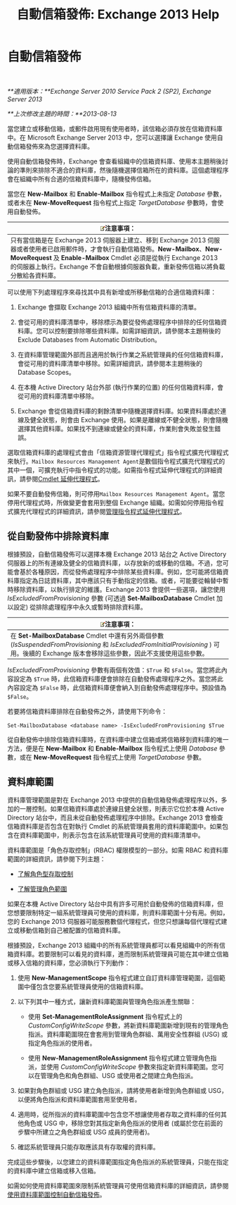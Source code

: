 ﻿---
title: '自動信箱發佈: Exchange 2013 Help'
TOCTitle: 自動信箱發佈
ms:assetid: f4db4636-948c-466b-839c-300c1a3a9544
ms:mtpsurl: https://technet.microsoft.com/zh-tw/library/Ff477621(v=EXCHG.150)
ms:contentKeyID: 59637264
ms.date: 05/21/2018
mtps_version: v=EXCHG.150
ms.translationtype: MT
---

# 自動信箱發佈

 

_**適用版本：**Exchange Server 2010 Service Pack 2 (SP2), Exchange Server 2013_

_**上次修改主題的時間：**2013-08-13_

當您建立或移動信箱，或郵件啟用現有使用者時，該信箱必須存放在信箱資料庫中。在 Microsoft Exchange Server 2013 中，您可以選擇讓 Exchange 使用自動信箱發佈來為您選擇資料庫。

使用自動信箱發佈時，Exchange 會查看組織中的信箱資料庫、使用本主題稍後討論的準則來排除不適合的資料庫，然後隨機選擇信箱所在的資料庫。這個處理程序會在組織中所有合適的信箱資料庫中，隨機發佈信箱。

當您在 **New-Mailbox** 和 **Enable-Mailbox** 指令程式上未指定 *Database* 參數，或者未在 **New-MoveRequest** 指令程式上指定 *TargetDatabase* 參數時，會使用自動發佈。

<table>
<thead>
<tr class="header">
<th><img src="images/Bb124558.note(EXCHG.150).gif" title="注意事項" alt="注意事項" />注意事項：</th>
</tr>
</thead>
<tbody>
<tr class="odd">
<td>只有當信箱是在 Exchange 2013 伺服器上建立、移到 Exchange 2013 伺服器或者使用者已啟用郵件時，才會執行自動信箱發佈。<strong>New-Mailbox</strong>、<strong>New-MoveRequest</strong> 及 <strong>Enable-Mailbox</strong> Cmdlet 必須是從執行 Exchange 2013 的伺服器上執行。Exchange 不會自動根據伺服器負載，重新發佈信箱以將負載分散給各資料庫。</td>
</tr>
</tbody>
</table>


可以使用下列處理程序來尋找其中具有新增或所移動信箱的合適信箱資料庫：

1.  Exchange 會擷取 Exchange 2013 組織中所有信箱資料庫的清單。

2.  會從可用的資料庫清單中，移除標示為要從發佈處理程序中排除的任何信箱資料庫。您可以控制要排除哪些資料庫。如需詳細資訊，請參閱本主題稍後的Exclude Databases from Automatic Distribution。

3.  在資料庫管理範圍外部而且適用於執行作業之系統管理員的任何信箱資料庫，會從可用的資料庫清單中移除。如需詳細資訊，請參閱本主題稍後的Database Scopes。

4.  在本機 Active Directory 站台外部 (執行作業的位置) 的任何信箱資料庫，會從可用的資料庫清單中移除。

5.  Exchange 會從信箱資料庫的剩餘清單中隨機選擇資料庫。如果資料庫處於連線及健全狀態，則會由 Exchange 使用。如果是離線或不健全狀態，則會隨機選擇其他資料庫。如果找不到連線或健全的資料庫，作業則會失敗並發生錯誤。

選取信箱資料庫的處理程式會由「信箱資源管理代理程式」指令程式擴充代理程式來執行。`Mailbox Resources Management Agent`是數個指令程式擴充代理程式的其中一個，可擴充執行中指令程式的功能。如需指令程式延伸代理程式的詳細資訊，請參閱[Cmdlet 延伸代理程式](cmdlet-extension-agents-exchange-2013-help.md)。

如果不要自動發佈信箱，則可停用`Mailbox Resources Management Agent`。當您停用代理程式時，所做變更會套用到整個 Exchange 組織。如需如何停用指令程式擴充代理程式的詳細資訊，請參閱[管理指令程式延伸代理程式](manage-cmdlet-extension-agents-exchange-2013-help.md)。

## 從自動發佈中排除資料庫

根據預設，自動信箱發佈可以選擇本機 Exchange 2013 站台之 Active Directory 伺服器上的所有連線及健全的信箱資料庫，以存放新的或移動的信箱。不過，您可能會基於各種原因，而從發佈處理程序中排除某些資料庫。例如，您可能將信箱資料庫指定為日誌資料庫，其中應該只有手動指定的信箱。或者，可能要從輪替中暫時移除資料庫，以執行排定的維護。Exchange 2013 會提供一些選項，讓您使用 *IsExcludedFromProvisioning* 參數 (可透過 **Set-MailboxDatabase** Cmdlet 加以設定) 從排除處理程序中永久或暫時排除資料庫。

<table>
<thead>
<tr class="header">
<th><img src="images/Bb124558.note(EXCHG.150).gif" title="注意事項" alt="注意事項" />注意事項：</th>
</tr>
</thead>
<tbody>
<tr class="odd">
<td>在 <strong>Set-MailboxDatabase</strong> Cmdlet 中還有另外兩個參數 (<em>IsSuspendedFromProvisioning</em> 和 <em>IsExcludedFromInitialProvisioning</em> ) 可用。後續的 Exchange 版本會移除這些參數，因此不支援使用這些參數。</td>
</tr>
</tbody>
</table>


*IsExcludedFromProvisioning* 參數有兩個有效值：`$True` 和 `$False`。當您將此內容設定為 `$True` 時，此信箱資料庫便會排除在自動發佈處理程序之外。當您將此內容設定為 `$False` 時，此信箱資料庫便會納入到自動發佈處理程序中。預設值為 `$False`。

若要將信箱資料庫排除在自動發佈之外，請使用下列命令：

    Set-MailboxDatabase <database name> -IsExcludedFromProvisioning $True

從自動發佈中排除信箱資料庫時，在資料庫中建立信箱或將信箱移到資料庫的唯一方法，便是在 **New-Mailbox** 和 **Enable-Mailbox** 指令程式上使用 *Database* 參數，或在 **New-MoveRequest** 指令程式上使用 *TargetDatabase* 參數。

## 資料庫範圍

資料庫管理範圍是對在 Exchange 2013 中提供的自動信箱發佈處理程序以外，多加的一層控制。如果信箱資料庫處於連線且健全狀態，則表示它位於本機 Active Directory 站台中，而且未從自動發佈處理程序中排除。Exchange 2013 會檢查信箱資料庫是否包含在對執行 Cmdlet 的系統管理員套用的資料庫範圍中。如果包含在資料庫範圍中，則表示包含在該系統管理員可使用的資料庫清單中。

資料庫範圍是「角色存取控制」(RBAC) 權限模型的一部分。如需 RBAC 和資料庫範圍的詳細資訊，請參閱下列主題：

  - [了解角色型存取控制](understanding-role-based-access-control-exchange-2013-help.md)

  - [了解管理角色範圍](understanding-management-role-scopes-exchange-2013-help.md)

如果在本機 Active Directory 站台中具有許多可用於自動發佈的信箱資料庫，但您想要限制特定一組系統管理員可使用的資料庫，則資料庫範圍十分有用。例如，您的 Exchange 2013 伺服器可能服務數個代理程式，但您只想讓每個代理程式建立或移動信箱到自己被配置的信箱資料庫。

根據預設，Exchange 2013 組織中的所有系統管理員都可以看見組織中的所有信箱資料庫。若要限制可以看見的資料庫，進而限制系統管理員可能在其中建立信箱或移入信箱的資料庫，您必須執行下列動作：

1.  使用 **New-ManagementScope** 指令程式建立自訂資料庫管理範圍，這個範圍中僅包含您要系統管理員使用的信箱資料庫。

2.  以下列其中一種方式，讓新資料庫範圍與管理角色指派產生關聯：
    
      - 使用 **Set-ManagementRoleAssignment** 指令程式上的 *CustomConfigWriteScope* 參數，將新資料庫範圍新增到現有的管理角色指派。資料庫範圍現在會套用到管理角色群組、萬用安全性群組 (USG) 或指定角色指派的使用者。
    
      - 使用 **New-ManagementRoleAssignment** 指令程式建立管理角色指派，並使用 *CustomConfigWriteScope* 參數來指定新資料庫範圍。您可以在管理角色和角色群組、USG 或使用者之間建立角色指派。

3.  如果對角色群組或 USG 建立角色指派，請將使用者新增到角色群組或 USG，以便將角色指派和資料庫範圍套用至使用者。

4.  適用時，從所指派的資料庫範圍中包含您不想讓使用者存取之資料庫的任何其他角色或 USG 中，移除您對其指定新角色指派的使用者 (或屬於您在前面的步驟中所建立之角色群組或 USG 成員的使用者)。

5.  確認系統管理員只能存取應該具有存取權的資料庫。

完成這些步驟後，以您建立的資料庫範圍指定角色指派的系統管理員，只能在指定的資料庫中建立信箱或移入信箱。

如需如何使用資料庫範圍來限制系統管理員可使用信箱資料庫的詳細資訊，請參閱[使用資料庫範圍控制自動信箱發佈](control-automatic-mailbox-distribution-using-database-scopes-exchange-2013-help.md)。

